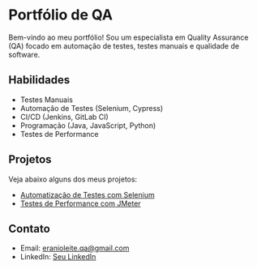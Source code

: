 # Portfólio de QA

Bem-vindo ao meu portfólio! Sou um especialista em Quality Assurance (QA) focado em automação de testes, testes manuais e qualidade de software.

## Habilidades
- Testes Manuais
- Automação de Testes (Selenium, Cypress)
- CI/CD (Jenkins, GitLab CI)
- Programação (Java, JavaScript, Python)
- Testes de Performance

## Projetos
Veja abaixo alguns dos meus projetos:

- [Automatização de Testes com Selenium](https://github.com/seuusuario/projeto-automacao)
- [Testes de Performance com JMeter](https://github.com/seuusuario/projeto-performance)

## Contato
- Email: eranioleite.qa@gmail.com
- LinkedIn: [Seu LinkedIn](https://www.linkedin.com/in/seu-perfil/)